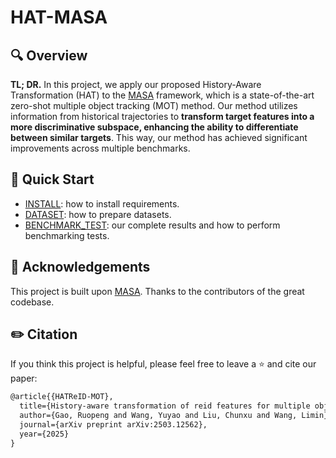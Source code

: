 # HAT-MASA

## :mag: Overview

**TL; DR.** In this project, we apply our proposed History-Aware Transformation (HAT) to the [MASA](https://github.com/siyuanliii/masa) framework, which is a state-of-the-art zero-shot multiple object tracking (MOT) method. Our method utilizes information from historical trajectories to **transform target features into a more discriminative subspace, enhancing the ability to differentiate between similar targets**. This way, our method has achieved significant improvements across multiple benchmarks.


## :dash: Quick Start

- [INSTALL](./docs/INSTALL.md): how to install requirements.
- [DATASET](./docs/DATASET.md): how to prepare datasets.
- [BENCHMARK_TEST](./docs/BENCHMARK_TEST.md): our complete results and how to perform benchmarking tests.


## :bouquet: Acknowledgements

This project is built upon [MASA](https://github.com/siyuanliii/masa). Thanks to the contributors of the great codebase.

## :pencil2: Citation

If you think this project is helpful, please feel free to leave a :star: and cite our paper:

```tex
@article{{HATReID-MOT},
  title={History-aware transformation of reid features for multiple object tracking},
  author={Gao, Ruopeng and Wang, Yuyao and Liu, Chunxu and Wang, Limin},
  journal={arXiv preprint arXiv:2503.12562},
  year={2025}
}
```
